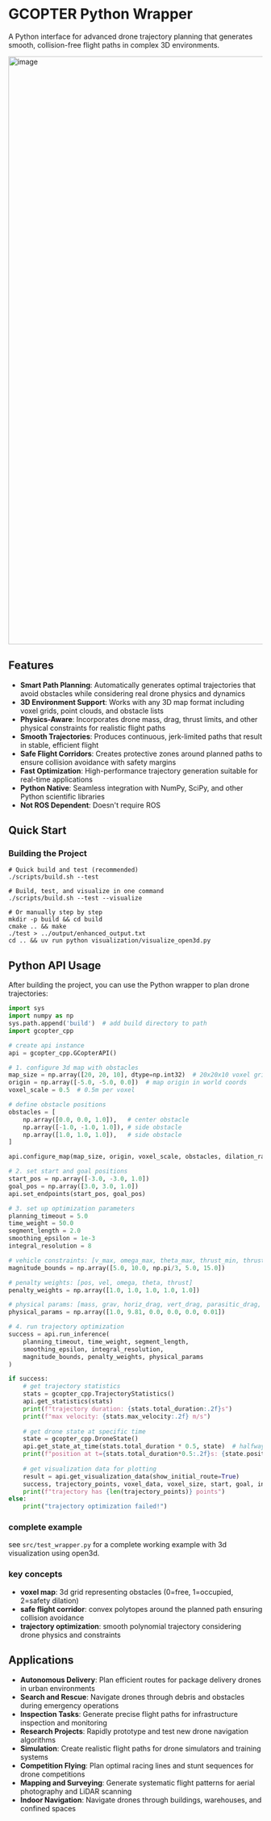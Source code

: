 # GCOPTER Python Wrapper

A Python interface for advanced drone trajectory planning that generates smooth, collision-free flight paths in complex 3D environments.

<img width="1165" alt="image" src="https://github.com/user-attachments/assets/20b018d9-9d51-4967-9a82-de7ea06e38cb" />

## Features

- **Smart Path Planning**: Automatically generates optimal trajectories that avoid obstacles while considering real drone physics and dynamics
- **3D Environment Support**: Works with any 3D map format including voxel grids, point clouds, and obstacle lists
- **Physics-Aware**: Incorporates drone mass, drag, thrust limits, and other physical constraints for realistic flight paths
- **Smooth Trajectories**: Produces continuous, jerk-limited paths that result in stable, efficient flight
- **Safe Flight Corridors**: Creates protective zones around planned paths to ensure collision avoidance with safety margins
- **Fast Optimization**: High-performance trajectory generation suitable for real-time applications
- **Python Native**: Seamless integration with NumPy, SciPy, and other Python scientific libraries
- **Not ROS Dependent**: Doesn't require ROS

## Quick Start

### Building the Project

```fish
# Quick build and test (recommended)
./scripts/build.sh --test

# Build, test, and visualize in one command
./scripts/build.sh --test --visualize

# Or manually step by step
mkdir -p build && cd build
cmake .. && make
./test > ../output/enhanced_output.txt
cd .. && uv run python visualization/visualize_open3d.py
```

## Python API Usage

After building the project, you can use the Python wrapper to plan drone trajectories:

```python
import sys
import numpy as np
sys.path.append('build')  # add build directory to path
import gcopter_cpp

# create api instance
api = gcopter_cpp.GCopterAPI()

# 1. configure 3d map with obstacles
map_size = np.array([20, 20, 10], dtype=np.int32)  # 20x20x10 voxel grid
origin = np.array([-5.0, -5.0, 0.0])  # map origin in world coords
voxel_scale = 0.5  # 0.5m per voxel

# define obstacle positions
obstacles = [
    np.array([0.0, 0.0, 1.0]),   # center obstacle
    np.array([-1.0, -1.0, 1.0]), # side obstacle
    np.array([1.0, 1.0, 1.0]),   # side obstacle
]

api.configure_map(map_size, origin, voxel_scale, obstacles, dilation_radius=2)

# 2. set start and goal positions
start_pos = np.array([-3.0, -3.0, 1.0])
goal_pos = np.array([3.0, 3.0, 1.0])
api.set_endpoints(start_pos, goal_pos)

# 3. set up optimization parameters
planning_timeout = 5.0
time_weight = 50.0
segment_length = 2.0
smoothing_epsilon = 1e-3
integral_resolution = 8

# vehicle constraints: [v_max, omega_max, theta_max, thrust_min, thrust_max]
magnitude_bounds = np.array([5.0, 10.0, np.pi/3, 5.0, 15.0])

# penalty weights: [pos, vel, omega, theta, thrust]
penalty_weights = np.array([1.0, 1.0, 1.0, 1.0, 1.0])

# physical params: [mass, grav, horiz_drag, vert_drag, parasitic_drag, speed_smooth]
physical_params = np.array([1.0, 9.81, 0.0, 0.0, 0.0, 0.01])

# 4. run trajectory optimization
success = api.run_inference(
    planning_timeout, time_weight, segment_length,
    smoothing_epsilon, integral_resolution,
    magnitude_bounds, penalty_weights, physical_params
)

if success:
    # get trajectory statistics
    stats = gcopter_cpp.TrajectoryStatistics()
    api.get_statistics(stats)
    print(f"trajectory duration: {stats.total_duration:.2f}s")
    print(f"max velocity: {stats.max_velocity:.2f} m/s")
    
    # get drone state at specific time
    state = gcopter_cpp.DroneState()
    api.get_state_at_time(stats.total_duration * 0.5, state)  # halfway point
    print(f"position at t={stats.total_duration*0.5:.2f}s: {state.position}")
    
    # get visualization data for plotting
    result = api.get_visualization_data(show_initial_route=True)
    success, trajectory_points, voxel_data, voxel_size, start, goal, initial_route = result
    print(f"trajectory has {len(trajectory_points)} points")
else:
    print("trajectory optimization failed!")
```

### complete example

see `src/test_wrapper.py` for a complete working example with 3d visualization using open3d.

### key concepts

- **voxel map**: 3d grid representing obstacles (0=free, 1=occupied, 2=safety dilation)
- **safe flight corridor**: convex polytopes around the planned path ensuring collision avoidance
- **trajectory optimization**: smooth polynomial trajectory considering drone physics and constraints

## Applications

- **Autonomous Delivery**: Plan efficient routes for package delivery drones in urban environments
- **Search and Rescue**: Navigate drones through debris and obstacles during emergency operations  
- **Inspection Tasks**: Generate precise flight paths for infrastructure inspection and monitoring
- **Research Projects**: Rapidly prototype and test new drone navigation algorithms
- **Simulation**: Create realistic flight paths for drone simulators and training systems
- **Competition Flying**: Plan optimal racing lines and stunt sequences for drone competitions
- **Mapping and Surveying**: Generate systematic flight patterns for aerial photography and LiDAR scanning
- **Indoor Navigation**: Navigate drones through buildings, warehouses, and confined spaces


